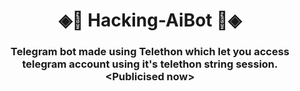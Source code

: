 <h1 align="center"> 
   ◈💠 Hacking-AiBot 💠◈
</h1>
<h3 align="center"> 
Telegram bot made using Telethon which let you access telegram account using it's telethon string session. &lt;Publicised now>
</h3>
